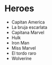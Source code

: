 # Heroes

* Capitan America
* La bruja escarlata
* Capitana Marvel 
* Hulk
* Iron Man
* Miss Marvel
* El tordo raro 
* Wolverine